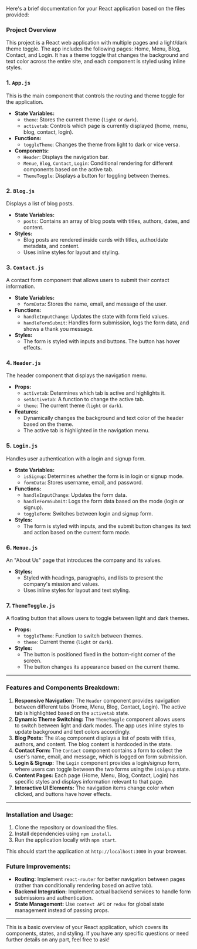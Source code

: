 Here's a brief documentation for your React application based on the files provided:

### **Project Overview**
This project is a React web application with multiple pages and a light/dark theme toggle. The app includes the following pages: Home, Menu, Blog, Contact, and Login. It has a theme toggle that changes the background and text color across the entire site, and each component is styled using inline styles.

### **1. `App.js`**
This is the main component that controls the routing and theme toggle for the application.
- **State Variables:**
  - `theme`: Stores the current theme (`light` or `dark`).
  - `activetab`: Controls which page is currently displayed (home, menu, blog, contact, login).
- **Functions:**
  - `toggleTheme`: Changes the theme from light to dark or vice versa.
- **Components:**
  - `Header`: Displays the navigation bar.
  - `Menue`, `Blog`, `Contact`, `Login`: Conditional rendering for different components based on the active tab.
  - `ThemeToggle`: Displays a button for toggling between themes.

### **2. `Blog.js`**
Displays a list of blog posts.
- **State Variables:**
  - `posts`: Contains an array of blog posts with titles, authors, dates, and content.
- **Styles:**
  - Blog posts are rendered inside cards with titles, author/date metadata, and content.
  - Uses inline styles for layout and styling.

### **3. `Contact.js`**
A contact form component that allows users to submit their contact information.
- **State Variables:**
  - `formData`: Stores the name, email, and message of the user.
- **Functions:**
  - `handleInputChange`: Updates the state with form field values.
  - `handleFormSubmit`: Handles form submission, logs the form data, and shows a thank you message.
- **Styles:**
  - The form is styled with inputs and buttons. The button has hover effects.

### **4. `Header.js`**
The header component that displays the navigation menu.
- **Props:**
  - `activetab`: Determines which tab is active and highlights it.
  - `setActivetab`: A function to change the active tab.
  - `theme`: The current theme (`light` or `dark`).
- **Features:**
  - Dynamically changes the background and text color of the header based on the theme.
  - The active tab is highlighted in the navigation menu.

### **5. `Login.js`**
Handles user authentication with a login and signup form.
- **State Variables:**
  - `isSignup`: Determines whether the form is in login or signup mode.
  - `formData`: Stores username, email, and password.
- **Functions:**
  - `handleInputChange`: Updates the form data.
  - `handleFormSubmit`: Logs the form data based on the mode (login or signup).
  - `toggleForm`: Switches between login and signup form.
- **Styles:**
  - The form is styled with inputs, and the submit button changes its text and action based on the current form mode.

### **6. `Menue.js`**
An "About Us" page that introduces the company and its values.
- **Styles:**
  - Styled with headings, paragraphs, and lists to present the company's mission and values.
  - Uses inline styles for layout and text styling.

### **7. `ThemeToggle.js`**
A floating button that allows users to toggle between light and dark themes.
- **Props:**
  - `toggleTheme`: Function to switch between themes.
  - `theme`: Current theme (`light` or `dark`).
- **Styles:**
  - The button is positioned fixed in the bottom-right corner of the screen.
  - The button changes its appearance based on the current theme.

---

### **Features and Components Breakdown:**
1. **Responsive Navigation:** The `Header` component provides navigation between different tabs (Home, Menu, Blog, Contact, Login). The active tab is highlighted based on the `activetab` state.
2. **Dynamic Theme Switching:** The `ThemeToggle` component allows users to switch between light and dark modes. The app uses inline styles to update background and text colors accordingly.
3. **Blog Posts:** The `Blog` component displays a list of posts with titles, authors, and content. The blog content is hardcoded in the state.
4. **Contact Form:** The `Contact` component contains a form to collect the user's name, email, and message, which is logged on form submission.
5. **Login & Signup:** The `Login` component provides a login/signup form, where users can toggle between the two forms using the `isSignup` state.
6. **Content Pages:** Each page (Home, Menu, Blog, Contact, Login) has specific styles and displays information relevant to that page.
7. **Interactive UI Elements:** The navigation items change color when clicked, and buttons have hover effects.

---

### **Installation and Usage:**
1. Clone the repository or download the files.
2. Install dependencies using `npm install`.
3. Run the application locally with `npm start`.

This should start the application at `http://localhost:3000` in your browser.

### **Future Improvements:**
- **Routing:** Implement `react-router` for better navigation between pages (rather than conditionally rendering based on active tab).
- **Backend Integration:** Implement actual backend services to handle form submissions and authentication.
- **State Management:** Use `context API` or `redux` for global state management instead of passing props.

---

This is a basic overview of your React application, which covers its components, states, and styling. If you have any specific questions or need further details on any part, feel free to ask!
